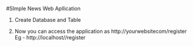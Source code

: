 #SImple News Web Apllication 

1. Create Database and Table

2. Now you can access the application as http://yourwebsitecom/register
   Eg - http://localhost/<applicationName>/register
